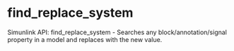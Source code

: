 # find_replace_system
 Simunlink API: find_replace_system - Searches any block/annotation/signal property in a model and replaces with the new value. 

